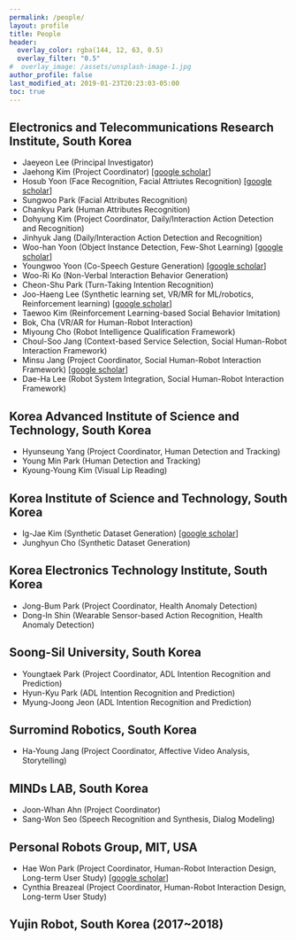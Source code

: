 ```yaml
---
permalink: /people/
layout: profile
title: People
header:
  overlay_color: rgba(144, 12, 63, 0.5)
  overlay_filter: "0.5"
#  overlay_image: /assets/unsplash-image-1.jpg
author_profile: false
last_modified_at: 2019-01-23T20:23:03-05:00
toc: true
---
```


## Electronics and Telecommunications Research Institute, South Korea
* Jaeyeon Lee (Principal Investigator)
* Jaehong Kim (Project Coordinator) [[google scholar](https://scholar.google.co.kr/citations?hl=en&user=PfnxK1kAAAAJ)]
* Hosub Yoon (Face Recognition, Facial Attriutes Recognition) [[google scholar](https://scholar.google.co.kr/citations?user=zrcNPdgAAAAJ&hl=en&oi=sra)]
* Sungwoo Park (Facial Attributes Recognition)
* Chankyu Park (Human Attributes Recognition)
* Dohyung Kim (Project Coordinator, Daily/Interaction Action Detection and Recognition)
* Jinhyuk Jang (Daily/Interaction Action Detection and Recognition)
* Woo-han Yoon (Object Instance Detection, Few-Shot Learning) [[google scholar](https://scholar.google.com/citations?user=qvGnAasAAAAJ&hl=en)]
* Youngwoo Yoon (Co-Speech Gesture Generation) [[google scholar](https://scholar.google.com/citations?hl=en&user=XPL1OiAAAAAJ)]
* Woo-Ri Ko (Non-Verbal Interaction Behavior Generation)
* Cheon-Shu Park (Turn-Taking Intention Recognition)
* Joo-Haeng Lee (Synthetic learning set, VR/MR for ML/robotics, Reinforcement learning) [[google scholar](https://scholar.google.co.kr/citations?hl=en&user=f529BfkAAAAJ)]
* Taewoo Kim (Reinforcement Learning-based Social Behavior Imitation)
* Bok, Cha (VR/AR for Human-Robot Interaction)
* Miyoung Cho (Robot Intelligence Qualification Framework)
* Choul-Soo Jang (Context-based Service Selection, Social Human-Robot Interaction Framework)
* Minsu Jang (Project Coordinator, Social Human-Robot Interaction Framework) [[google scholar](https://scholar.google.com/citations?hl=en&user=ggkuHCcAAAAJ)]
* Dae-Ha Lee (Robot System Integration, Social Human-Robot Interaction Framework)

## Korea Advanced Institute of Science and Technology, South Korea
* Hyunseung Yang (Project Coordinator, Human Detection and Tracking)
* Young Min Park (Human Detection and Tracking)
* Kyoung-Young Kim (Visual Lip Reading)

## Korea Institute of Science and Technology, South Korea
* Ig-Jae Kim (Synthetic Dataset Generation) [[google scholar](https://scholar.google.co.kr/citations?user=mkpLT20AAAAJ&hl=en&oi=ao)]
* Junghyun Cho (Synthetic Dataset Generation)

## Korea Electronics Technology Institute, South Korea
* Jong-Bum Park (Project Coordinator, Health Anomaly Detection)
* Dong-In Shin (Wearable Sensor-based Action Recognition, Health Anomaly Detection)

## Soong-Sil University, South Korea
* Youngtaek Park (Project Coordinator, ADL Intention Recognition and Prediction)
* Hyun-Kyu Park (ADL Intention Recognition and Prediction)
* Myung-Joong Jeon (ADL Intention Recognition and Prediction)

## Surromind Robotics, South Korea
* Ha-Young Jang (Project Coordinator, Affective Video Analysis, Storytelling)

## MINDs LAB, South Korea
* Joon-Whan Ahn (Project Coordinator)
* Sang-Won Seo (Speech Recognition and Synthesis, Dialog Modeling)

## Personal Robots Group, MIT, USA
* Hae Won Park (Project Coordinator, Human-Robot Interaction Design, Long-term User Study) [[google scholar](https://scholar.google.co.kr/citations?hl=en&user=kJoNMc8AAAAJ)]
* Cynthia Breazeal (Project Coordinator, Human-Robot Interaction Design, Long-term User Study)

## Yujin Robot, South Korea (2017~2018)